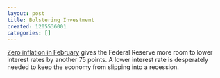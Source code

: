 ```yaml
---
layout: post
title: Bolstering Investment
created: 1205536001
categories: []
---
```

[Zero inflation in February](http://www.nytimes.com/2008/03/14/business/14cnd-econ.html) gives the Federal Reserve more room to lower interest rates by another 75 points. A lower interest rate is desperately needed to keep the economy from slipping into a recession.
